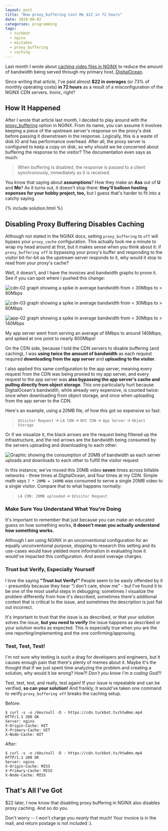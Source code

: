 ```yaml
---
layout: post
title: "How proxy_buffering Cost Me $22 in 72 hours"
date: 2020-08-02
categories: programming
tags:
  - tuckbot
  - nginx
  - mistakes
  - proxy_buffering
  - caching
---
```


Last month I wrote about [caching video files in NGINX](/programming/2020/07/15/reddit-mirror-bot-cdn.html) to reduce the amount of bandwidth being served through my primary host, [DigitalOcean](https://digitalocean.com/).

Since writing that article, I've paid almost **\$22 in overages** (or 73% of monthly operating costs) **in 72 hours** as a result of a misconfiguration of the NGINX CDN servers. Ironic, right?

## How It Happened

After I wrote that article last month, I decided to play around with the [proxy_buffering](https://nginx.org/en/docs/http/ngx_http_proxy_module.html#proxy_buffering) option in NGINX. From its name, you can assume it involves keeping a piece of the upstream server's response on the proxy's disk before passing it downstream in the response. Logically, this is a waste of disk IO and has performance overhead. After all, the proxy server is configured to keep a copy on disk, so why should we be concerned about buffering the response to the visitor? The documentation even says as much:

> When buffering is disabled, the response is passed to a client synchronously, immediately as it is received.

You know that saying about **assumptions**? How they make an **Ass** out of **U** and **Me**? As it turns out, it doesn't stop there: **they'll balloon hosting expenses for your hobby project, too,** but I guess that's harder to fit into a catchy saying.

{% include solution.html %}

## Disabling Proxy Buffering Disables Caching

Although not stated in the NGINX docs, setting `proxy_buffering` to `off` will bypass your `proxy_cache` configuration. This actually took me a minute to wrap my head around at first, but it makes sense when you think about it: if `proxy_buffering off` is bypassing your proxy's buffer and responding to the visitor bit-for-bit as the upstream server responds to it, why would it stop to read from your proxy's cache?

Well, it doesn't, and I have the invoices and bandwidth graphs to prove it. See if you can spot where I pushed this change:

![cdn-02 graph showing a spike in average bandwidth from < 30Mbps to > 80Mbps](/assets/2020-08-02-how-proxy_buffering-cost-22-dollars/img/cdn-02-graph.png)

![cdn-03 graph showing a spike in average bandwidth from < 30Mbps to > 60Mbps](/assets/2020-08-02-how-proxy_buffering-cost-22-dollars/img/cdn-03-graph.png)

![app-02 graph showing a spike in average bandwidth from < 30Mbps to > 140Mbps](/assets/2020-08-02-how-proxy_buffering-cost-22-dollars/img/app-02-graph.jpg)

My app server went from serving an average of 6Mbps to around 140Mbps, and spiked at one point to nearly 800Mbps!

On the CDN side, because I told the CDN servers to disable buffering (and caching), I was **using twice the amount of bandwidth** as each request required **downloading from the app server** and **uploading to the visitor**.

I also applied this same configuration to the app server, meaning every request from the CDN was being proxied to my app server, and every request to the app server was **also bypassing the app server's cache and pulling directly from object storage**. This one particularly hurt because DigitalOcean's bandwidth, while already very expensive, is counted twice: once when downloading from object storage, and once when uploading from the app server to the CDN.

Here's an example, using a 20MB file, of how this got so expensive so fast:

> `$Visitor Request` &rarr; `LA CDN` &rarr; `NYC CDN` &rarr; `App Server` &rarr; `Object Storage`

Or if we visualize it, the black arrows are the request being filtered up the infrastructure, and the red arrows are the bandwidth being consumed by the servers uploading and downloading to each other:

<img src="/assets/2020-08-02-how-proxy_buffering-cost-22-dollars/img/bandwidth-flow.svg" alt="Graphic showing the consumption of 20MB of bandwidth as each server uploads and downloads to each other to fulfill the visitor request" />

In this instance, we've moved this 20MB video **seven** times across billable networks - three times at DigitalOcean, and four times at my CDN. Simple math says `7 * 20MB = 140MB` was consumed to serve a single 20MB video to a single visitor. Compare that to what happens normally:

> `LA CDN: 20MB uploaded` &rarr; `$Visitor Request`

### Make Sure You Understand What You're Doing

It's important to remember that just because you can make an educated guess on how something works, **it doesn't mean you actually understand how something works.**

Although I am using NGINX in an unconventional configuration for an equally unconventional purpose, stopping to research this setting and its use-cases would have yielded more information in evaluating how it would've impacted this configuration. _And_ avoid overage charges.

### Trust but Verify, Especially Yourself

I love the saying **"Trust but Verify!"** People seem to be easily offended by it - presumbly because they hear "I don't care, show me" - but I've found it to be one of the most useful steps in debugging; sometimes I visualize the problem differently from how it's described, sometimes there's additional context that is critical to the issue, and sometimes the description is just flat out incorrect.

It's important to trust that the issue is as described, or that your solution solves the issue, **but you need to verify** the issue happens as described or your solution works as expected. This is especially true when you are the one reporting/implementing and the one confirming/approving.

### Test, Test, Test!

I'm not sure why testing is such a drag for developers and engineers, but it causes enough pain that there's plenty of memes about it. Maybe it's the thought that if we just spent time analyzing the problem and creating a solution, why would it be wrong? How?! <span class="glow">_Don't you know I'm a coding God?!_</span>

Test, test, test, and really, test again! If your issue is repeatable and can be verified, **so can your solution!** And frankly, it would've taken one command to verify `proxy_buffering off` breaks the caching setup.

Before:

```shell
$ curl -s -o /dev/null -D - https://cdn.tuckbot.tv/htw8mn.mp4
HTTP/1.1 200 OK
Server: nginx
X-Origin-Cache: HIT
X-Primary-Cache: HIT
X-Node-Cache: HIT
```

After:

```shell
$ curl -s -o /dev/null -D - https://cdn.tuckbot.tv/htw8mn.mp4
HTTP/1.1 200 OK
Server: nginx
X-Origin-Cache: MISS
X-Primary-Cache: MISS
X-Node-Cache: MISS
```

## That's All I've Got

\$22 later, I now know that disabling proxy buffering in NGINX also disables proxy caching. And so do you.

Don't worry -- I won't charge you _nearly_ that much! Your invoice is in the mail, and return postage is not included :).
